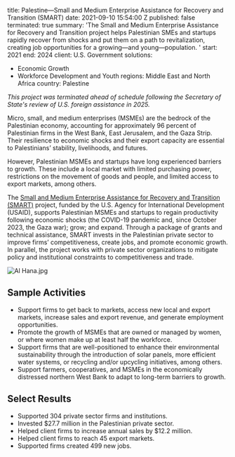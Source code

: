 
title: Palestine—Small and Medium Enterprise Assistance for Recovery and Transition
  (SMART)
date: 2021-09-10 15:54:00 Z
published: false
terminated: true
summary: 'The Small and Medium Enterprise Assistance for Recovery and Transition project
  helps Palestinian SMEs and startups rapidly recover from shocks and put them on
  a path to revitalization, creating job opportunities for a growing—and young—population. '
start: 2021
end: 2024
client: U.S. Government
solutions:
- Economic Growth
- Workforce Development and Youth
regions: Middle East and North Africa
country: Palestine


<aside><em>This project was terminated ahead of schedule following the Secretary of State's review of U.S. foreign assistance in 2025.</em></aside>

Micro, small, and medium enterprises (MSMEs) are the bedrock of the Palestinian economy, accounting for approximately 96 percent of Palestinian firms in the West Bank, East Jerusalem, and the Gaza Strip. Their resilience to economic shocks and their export capacity are essential to Palestinians’ stability, livelihoods, and futures.

However, Palestinian MSMEs and startups have long experienced barriers to growth. These include a local market with limited purchasing power, restrictions on the movement of goods and people, and limited access to export markets, among others.

The [Small and Medium Enterprise Assistance for Recovery and Transition (SMART)](https://www.smartproject.ps/en) project, funded by the U.S. Agency for International Development (USAID), supports Palestinian MSMEs and startups to regain productivity following economic shocks (the COVID-19 pandemic and, since October 2023, the Gaza war); grow; and expand. Through a package of grants and technical assistance, SMART invests in the Palestinian private sector to improve firms’ competitiveness, create jobs, and promote economic growth. In parallel, the project works with private sector organizations to mitigate policy and institutional constraints to competitiveness and trade.

![Al Hana.jpg](/uploads/Al%20Hana.jpg)

## Sample Activities

* Support firms to get back to markets, access new local and export markets, increase sales and export revenue, and generate employment opportunities.
* Promote the growth of MSMEs that are owned or managed by women, or where women make up at least half the workforce.
* Support firms that are well-positioned to enhance their environmental sustainability through the introduction of solar panels, more efficient water systems, or recycling and/or upcycling initiatives, among others.
* Support farmers, cooperatives, and MSMEs in the economically distressed northern West Bank to adapt to long-term barriers to growth.

## Select Results

* Supported 304 private sector firms and institutions.
* Invested $27.7 million in the Palestinian private sector.
* Helped client firms to increase annual sales by $12.2 million.
* Helped client firms to reach 45 export markets.
* Supported firms created 499 new jobs.
